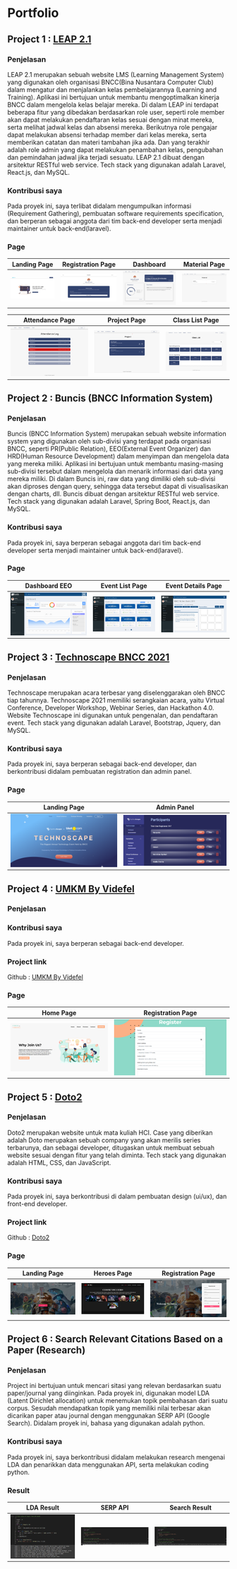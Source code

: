 # Portfolio 

## Project 1 : [LEAP 2.1](https://member.bncc.net/)

### Penjelasan
LEAP 2.1 merupakan sebuah website LMS (Learning Management System) yang digunakan oleh organisasi BNCC(Bina Nusantara Computer Club) dalam mengatur dan menjalankan kelas pembelajarannya (Learning and Training). Aplikasi ini bertujuan untuk membantu mengoptimalkan kinerja BNCC dalam mengelola kelas belajar mereka. Di dalam LEAP ini terdapat beberapa fitur yang dibedakan berdasarkan role user, seperti role member akan dapat melakukan pendaftaran kelas sesuai dengan minat mereka, serta melihat jadwal kelas dan absensi mereka. Berikutnya role pengajar dapat melakukan absensi terhadap member dari kelas mereka, serta memberikan catatan dan materi tambahan jika ada. Dan yang terakhir adalah role admin yang dapat melakukan penambahan kelas, pengubahan dan pemindahan jadwal jika terjadi sesuatu. LEAP 2.1 dibuat dengan arsitektur RESTful web service. Tech stack yang digunakan adalah Laravel, React.js, dan MySQL.

### Kontribusi saya
Pada proyek ini, saya terlibat didalam mengumpulkan informasi (Requirement Gathering), pembuatan software requirements specification, dan berperan sebagai anggota dari tim back-end developer serta menjadi maintainer untuk back-end(laravel).

### Page
| Landing Page      | Registration Page         | Dashboard       | Material Page        |
| ------------- |-------------| -------------| ------------- |
| ![Landing Page](https://raw.githubusercontent.com/fxdavidh/MyPortfolio/main/images/Leap/landingPage.jpg "Landing Page") | ![Registration Page](https://github.com/fxdavidh/MyPortfolio/blob/main/images/Leap/registPage.png?raw=true "Registration Page") | ![Dashboard](https://github.com/fxdavidh/MyPortfolio/blob/main/images/Leap/dashboard.png?raw=true "Dashboard") | ![Material Page](https://github.com/fxdavidh/MyPortfolio/blob/main/images/Leap/materialPage.png?raw=true "Material Page") |

| Attendance Page      | Project Page         | Class List Page       |
| ------------- |-------------| -------------|
| ![Attendance Page](https://github.com/fxdavidh/MyPortfolio/blob/main/images/Leap/attendance.png?raw=true "Attendance Page") | ![Project Page](https://github.com/fxdavidh/MyPortfolio/blob/main/images/Leap/projectPage.png?raw=true "Project Page") | ![Class List Page](https://github.com/fxdavidh/MyPortfolio/blob/main/images/Leap/classPage.png?raw=true "Class List Page") |

## Project 2 : Buncis (BNCC Information System)

### Penjelasan
Buncis (BNCC Information System) merupakan sebuah website information system yang digunakan oleh sub-divisi yang terdapat pada organisasi BNCC, seperti PR(Public Relation), EEO(External Event Organizer) dan HRD(Human Resource Development) dalam menyimpan dan mengelola data yang mereka miliki. Aplikasi ini bertujuan untuk membantu masing-masing sub-divisi tersebut dalam mengelola dan menarik informasi dari data yang mereka miliki. Di dalam Buncis ini, raw data yang dimiliki oleh sub-divisi akan diproses dengan query, sehingga data tersebut dapat di visualisasikan dengan charts, dll. Buncis dibuat dengan arsitektur RESTful web service. Tech stack yang digunakan adalah Laravel, Spring Boot, React.js, dan MySQL.

### Kontribusi saya
Pada proyek ini, saya berperan sebagai anggota dari tim back-end developer serta menjadi maintainer untuk back-end(laravel).

### Page
| Dashboard EEO      | Event List Page         | Event Details Page       |
| ------------- |-------------| -------------|
| ![Dashboard EEO](https://github.com/fxdavidh/MyPortfolio/blob/main/images/buncis/Dashboard.png?raw=true "Dashboard EEO") | ![Event List Page](https://github.com/fxdavidh/MyPortfolio/blob/main/images/buncis/EVENT%20LIST.png?raw=true "Event List Page") | ![Event Details Page](https://github.com/fxdavidh/MyPortfolio/blob/main/images/buncis/EVENT%20DETAIL.png?raw=true "Event Details Page") |

## Project 3 : [Technoscape BNCC 2021](https://technoscape.id/)

### Penjelasan
Technoscape merupakan acara terbesar yang diselenggarakan oleh BNCC tiap tahunnya. Technoscape 2021 memiliki serangkaian acara, yaitu Virtual Conference, Developer Workshop, Webinar Series, dan Hackathon 4.0. Website Technoscape ini digunakan untuk pengenalan, dan pendaftaran event. Tech stack yang digunakan adalah Laravel, Bootstrap, Jquery, dan MySQL.

### Kontribusi saya
Pada proyek ini, saya berperan sebagai back-end developer, dan berkontribusi didalam pembuatan registration dan admin panel.

### Page
| Landing Page      | Admin Panel         |
| ------------- |-------------|
| ![Landing Page](https://github.com/fxdavidh/MyPortfolio/blob/main/images/Ts/landingPage.png?raw=true "Landing Page") | ![Admin Panel](https://github.com/fxdavidh/MyPortfolio/blob/main/images/Ts/adminPage.png?raw=true "Admin Panel") |

## Project 4 : [UMKM By Videfel](https://umkm-videfel.herokuapp.com/view/umkm)

### Penjelasan


### Kontribusi saya
Pada proyek ini, saya berperan sebagai back-end developer.

### Project link
Github : [UMKM By Videfel](https://github.com/fxdavidh/Umkm)

### Page
| Home Page      | Registration Page         |
| ------------- |-------------|
| ![Home Page](https://github.com/fxdavidh/MyPortfolio/blob/main/images/videfel/homePage.png?raw=true "Home Page") | ![Registration Page](https://github.com/fxdavidh/MyPortfolio/blob/main/images/videfel/registPage.png?raw=true "Registration Page") |

## Project 5 : [Doto2](https://fxdavidh.github.io/Doto2/html/)

### Penjelasan
Doto2 merupakan website untuk mata kuliah HCI. Case yang diberikan adalah Doto merupakan sebuah company yang akan merilis series terbarunya, dan sebagai developer, ditugaskan untuk membuat sebuah website sesuai dengan fitur yang telah diminta. Tech stack yang digunakan adalah HTML, CSS, dan JavaScript.

### Kontribusi saya
Pada proyek ini, saya berkontribusi di dalam pembuatan design (ui/ux), dan front-end developer.

### Project link
Github : [Doto2](https://github.com/fxdavidh/Doto2)

### Page
| Landing Page      | Heroes Page         | Registration Page       |
| ------------- |-------------| -------------|
| ![Landing Page](https://github.com/fxdavidh/MyPortfolio/blob/main/images/doto2/landingPage.png?raw=true "Landing Page") | ![Heroes Page](https://github.com/fxdavidh/MyPortfolio/blob/main/images/doto2/heroPage.png?raw=true "Heroes Page") | ![Registration Page](https://github.com/fxdavidh/MyPortfolio/blob/main/images/doto2/registPage.png?raw=true "Registration Page") |

## Project 6 : Search Relevant Citations Based on a Paper (Research)

### Penjelasan
Project ini bertujuan untuk mencari sitasi yang relevan berdasarkan suatu paper/journal yang diinginkan. Pada proyek ini, digunakan model LDA (Latent Dirichlet allocation) untuk menemukan topik pembahasan dari suatu corpus. Sesudah mendapatkan topik yang memiliki nilai terbesar akan dicarikan paper atau journal dengan menggunakan SERP API (Google Search). Didalam proyek ini, bahasa yang digunakan adalah python.

### Kontribusi saya
Pada proyek ini, saya berkontribusi didalam melakukan research mengenai LDA dan penarikkan data menggunakan API, serta melakukan coding python.

### Result
| LDA Result      | SERP API         | Search Result       |
| ------------- |-------------| -------------|
| ![LDA Result](https://github.com/fxdavidh/MyPortfolio/blob/main/images/research/lda.png?raw=true "LDA Result") | ![SERP API](https://github.com/fxdavidh/MyPortfolio/blob/main/images/research/serpApi.png?raw=true "SERP API") | ![Search Result](https://github.com/fxdavidh/MyPortfolio/blob/main/images/research/serpApi.png?raw=true "Search Result") |
